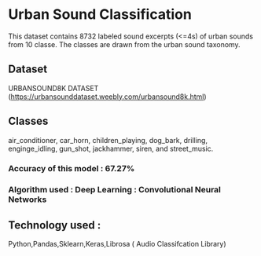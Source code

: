 # Urban Sound Classification
This dataset contains 8732 labeled sound excerpts (<=4s) of urban sounds from 10 classe. The classes are drawn from the urban sound taxonomy.
## Dataset  
URBANSOUND8K DATASET
(https://urbansounddataset.weebly.com/urbansound8k.html)
## Classes
air_conditioner, car_horn, children_playing, dog_bark, drilling, enginge_idling, gun_shot, jackhammer, siren, and street_music.
### Accuracy of this model : 67.27%
### Algorithm used : Deep Learning : Convolutional Neural Networks
## Technology used : 
Python,Pandas,Sklearn,Keras,Librosa ( Audio Classifcation Library)


